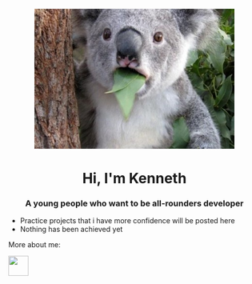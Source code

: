 <p align="center"><img src="吓.jpg"></p>

<h1 align="center">Hi, I'm Kenneth</h1>
<h3 align="center">A young people who want to be all-rounders developer</h3>

- Practice projects that i have more confidence will be posted here
- Nothing has been achieved yet


More about me:
<p><a href="https://steamcommunity.com/id/kenneths0501/"><img src="https://upload.wikimedia.org/wikipedia/commons/thumb/8/83/Steam_icon_logo.svg/2048px-Steam_icon_logo.svg.png" height="40" width="40"></a>
